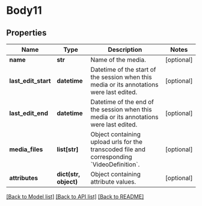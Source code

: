 # Body11

## Properties
Name | Type | Description | Notes
------------ | ------------- | ------------- | -------------
**name** | **str** | Name of the media. | [optional] 
**last_edit_start** | **datetime** | Datetime of the start of the session when this media or its annotations were last edited. | [optional] 
**last_edit_end** | **datetime** | Datetime of the end of the session when this media or its annotations were last edited. | [optional] 
**media_files** | **list[str]** | Object containing upload urls for the transcoded file and corresponding &#x60;VideoDefinition&#x60;. | [optional] 
**attributes** | **dict(str, object)** | Object containing attribute values. | [optional] 

[[Back to Model list]](../README.md#documentation-for-models) [[Back to API list]](../README.md#documentation-for-api-endpoints) [[Back to README]](../README.md)

